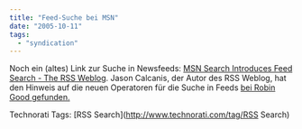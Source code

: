 ```yaml
---
title: "Feed-Suche bei MSN"
date: "2005-10-11"
tags: 
  - "syndication"
---
```


Noch ein (altes) Link zur Suche in Newsfeeds: [MSN Search Introduces Feed Search - The RSS Weblog](http://rss.weblogsinc.com/entry/1234000780056768/). Jason Calcanis, der Autor des RSS Weblog, hat den Hinweis auf die neuen Operatoren für die Suche in Feeds [bei Robin Good gefunden.](http://masternewmedia.org/RSS_search/RSS_search_tools/MSN_RSS_search_improves_capabilities_20050831.htm)

Technorati Tags: [RSS Search](http://www.technorati.com/tag/RSS Search)

